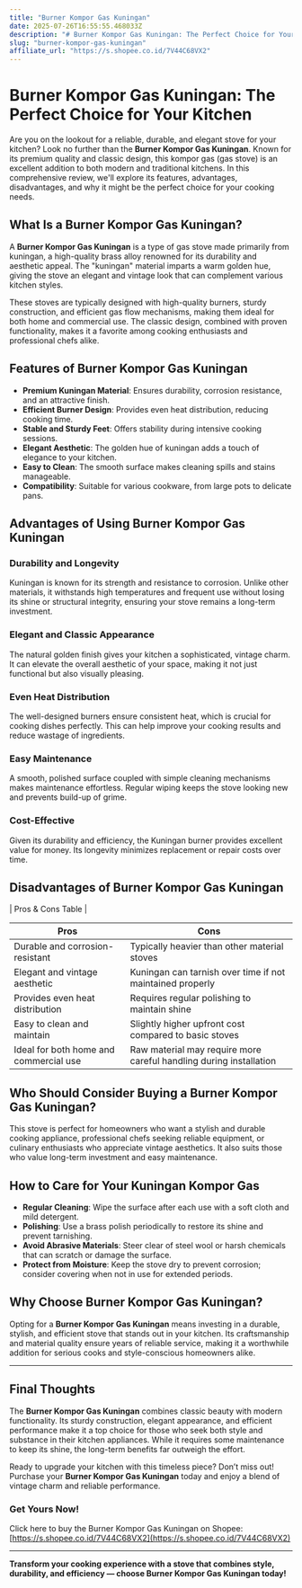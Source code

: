 ```yaml
---
title: "Burner Kompor Gas Kuningan"
date: 2025-07-26T16:55:55.468033Z
description: "# Burner Kompor Gas Kuningan: The Perfect Choice for Your Kitchen..."
slug: "burner-kompor-gas-kuningan"
affiliate_url: "https://s.shopee.co.id/7V44C68VX2"
---
```

# Burner Kompor Gas Kuningan: The Perfect Choice for Your Kitchen

Are you on the lookout for a reliable, durable, and elegant stove for your kitchen? Look no further than the **Burner Kompor Gas Kuningan**. Known for its premium quality and classic design, this kompor gas (gas stove) is an excellent addition to both modern and traditional kitchens. In this comprehensive review, we'll explore its features, advantages, disadvantages, and why it might be the perfect choice for your cooking needs.

## What Is a Burner Kompor Gas Kuningan?

A **Burner Kompor Gas Kuningan** is a type of gas stove made primarily from kuningan, a high-quality brass alloy renowned for its durability and aesthetic appeal. The "kuningan" material imparts a warm golden hue, giving the stove an elegant and vintage look that can complement various kitchen styles.

These stoves are typically designed with high-quality burners, sturdy construction, and efficient gas flow mechanisms, making them ideal for both home and commercial use. The classic design, combined with proven functionality, makes it a favorite among cooking enthusiasts and professional chefs alike.

## Features of Burner Kompor Gas Kuningan

- **Premium Kuningan Material**: Ensures durability, corrosion resistance, and an attractive finish.
- **Efficient Burner Design**: Provides even heat distribution, reducing cooking time.
- **Stable and Sturdy Feet**: Offers stability during intensive cooking sessions.
- **Elegant Aesthetic**: The golden hue of kuningan adds a touch of elegance to your kitchen.
- **Easy to Clean**: The smooth surface makes cleaning spills and stains manageable.
- **Compatibility**: Suitable for various cookware, from large pots to delicate pans.

## Advantages of Using Burner Kompor Gas Kuningan

### Durability and Longevity

Kuningan is known for its strength and resistance to corrosion. Unlike other materials, it withstands high temperatures and frequent use without losing its shine or structural integrity, ensuring your stove remains a long-term investment.

### Elegant and Classic Appearance

The natural golden finish gives your kitchen a sophisticated, vintage charm. It can elevate the overall aesthetic of your space, making it not just functional but also visually pleasing.

### Even Heat Distribution

The well-designed burners ensure consistent heat, which is crucial for cooking dishes perfectly. This can help improve your cooking results and reduce wastage of ingredients.

### Easy Maintenance

A smooth, polished surface coupled with simple cleaning mechanisms makes maintenance effortless. Regular wiping keeps the stove looking new and prevents build-up of grime.

### Cost-Effective

Given its durability and efficiency, the Kuningan burner provides excellent value for money. Its longevity minimizes replacement or repair costs over time.

## Disadvantages of Burner Kompor Gas Kuningan

| Pros & Cons Table |

| **Pros** | **Cons** |
| --- | --- |
| Durable and corrosion-resistant | Typically heavier than other material stoves |
| Elegant and vintage aesthetic | Kuningan can tarnish over time if not maintained properly |
| Provides even heat distribution | Requires regular polishing to maintain shine |
| Easy to clean and maintain | Slightly higher upfront cost compared to basic stoves |
| Ideal for both home and commercial use | Raw material may require more careful handling during installation |

## Who Should Consider Buying a Burner Kompor Gas Kuningan?

This stove is perfect for homeowners who want a stylish and durable cooking appliance, professional chefs seeking reliable equipment, or culinary enthusiasts who appreciate vintage aesthetics. It also suits those who value long-term investment and easy maintenance.

## How to Care for Your Kuningan Kompor Gas

- **Regular Cleaning**: Wipe the surface after each use with a soft cloth and mild detergent.
- **Polishing**: Use a brass polish periodically to restore its shine and prevent tarnishing.
- **Avoid Abrasive Materials**: Steer clear of steel wool or harsh chemicals that can scratch or damage the surface.
- **Protect from Moisture**: Keep the stove dry to prevent corrosion; consider covering when not in use for extended periods.

## Why Choose Burner Kompor Gas Kuningan?

Opting for a **Burner Kompor Gas Kuningan** means investing in a durable, stylish, and efficient stove that stands out in your kitchen. Its craftsmanship and material quality ensure years of reliable service, making it a worthwhile addition for serious cooks and style-conscious homeowners alike.

---

## Final Thoughts

The **Burner Kompor Gas Kuningan** combines classic beauty with modern functionality. Its sturdy construction, elegant appearance, and efficient performance make it a top choice for those who seek both style and substance in their kitchen appliances. While it requires some maintenance to keep its shine, the long-term benefits far outweigh the effort.

Ready to upgrade your kitchen with this timeless piece? Don’t miss out! Purchase your **Burner Kompor Gas Kuningan** today and enjoy a blend of vintage charm and reliable performance.

### Get Yours Now!

Click here to buy the Burner Kompor Gas Kuningan on Shopee: [https://s.shopee.co.id/7V44C68VX2](https://s.shopee.co.id/7V44C68VX2)

---

**Transform your cooking experience with a stove that combines style, durability, and efficiency — choose Burner Kompor Gas Kuningan today!**